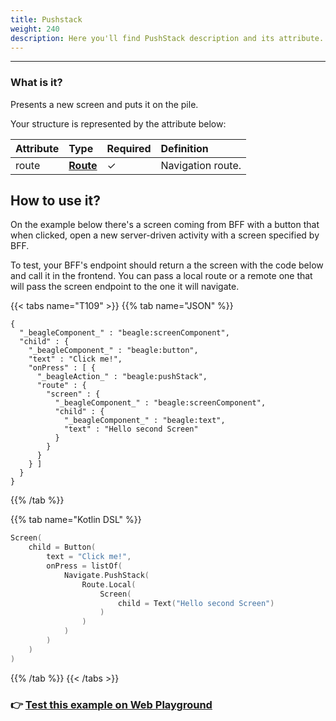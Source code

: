 ```yaml
---
title: Pushstack
weight: 240
description: Here you'll find PushStack description and its attribute.
---
```


---

### What is it?

Presents a new screen and puts it on the pile.

Your structure is represented by the attribute below: 

| **Attribute** | **Type** | Required | **Definition** |
| :--- | :--- | :--- | :--- |
| route | [**Route**](route/) |         ✓ | Navigation route. |

## How to use it?

On the example below there's a screen coming from BFF with a button that when clicked, open a new server-driven activity with a screen specified by BFF.

To test, your BFF's endpoint should return a the screen with the code below and call it in the frontend. You can pass a local route or a remote one that will pass the screen endpoint to the one it will navigate. 

{{< tabs name="T109" >}}
{{% tab name="JSON" %}}
```text
{
  "_beagleComponent_" : "beagle:screenComponent",
  "child" : {
    "_beagleComponent_" : "beagle:button",
    "text" : "Click me!",
    "onPress" : [ {
      "_beagleAction_" : "beagle:pushStack",
      "route" : {
        "screen" : {
          "_beagleComponent_" : "beagle:screenComponent",
          "child" : {
            "_beagleComponent_" : "beagle:text",
            "text" : "Hello second Screen"
          }
        }
      }
    } ]
  }
}
```
{{% /tab %}}

{{% tab name="Kotlin DSL" %}}
```kotlin
Screen(
    child = Button(
        text = "Click me!",
        onPress = listOf(
            Navigate.PushStack(
                Route.Local(
                    Screen(
                        child = Text("Hello second Screen")
                    )
                )
            )
        )
    )
)
```
{{% /tab %}}
{{< /tabs >}}

### 👉 [Test this example on Web Playground](https://beagle-playground.netlify.app/#/demo/default-components/button.json)

###
